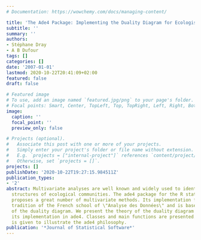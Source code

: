 ```yaml
---
# Documentation: https://wowchemy.com/docs/managing-content/

title: 'The Ade4 Package: Implementing the Duality Diagram for Ecologists'
subtitle: ''
summary: ''
authors:
- Stéphane Dray
- A B Dufour
tags: []
categories: []
date: '2007-01-01'
lastmod: 2020-10-22T20:41:09+02:00
featured: false
draft: false

# Featured image
# To use, add an image named `featured.jpg/png` to your page's folder.
# Focal points: Smart, Center, TopLeft, Top, TopRight, Left, Right, BottomLeft, Bottom, BottomRight.
image:
  caption: ''
  focal_point: ''
  preview_only: false

# Projects (optional).
#   Associate this post with one or more of your projects.
#   Simply enter your project's folder or file name without extension.
#   E.g. `projects = ["internal-project"]` references `content/project/deep-learning/index.md`.
#   Otherwise, set `projects = []`.
projects: []
publishDate: '2020-10-22T19:27:15.984511Z'
publication_types:
- '2'
abstract: Multivariate analyses are well known and widely used to identify and understand
  structures of ecological communities. The ade4 package for the R statistical environment
  proposes a great number of multivariate methods. Its implementation follows the
  tradition of the French school of \"Analyse des Données\" and is based on the use
  of the duality diagram. We present the theory of the duality diagram and discuss
  its implementation in ade4. Classes and main functions are presented. An example
  is given to illustrate the ade4 philosophy.
publication: '*Journal of Statistical Software*'
---
```

